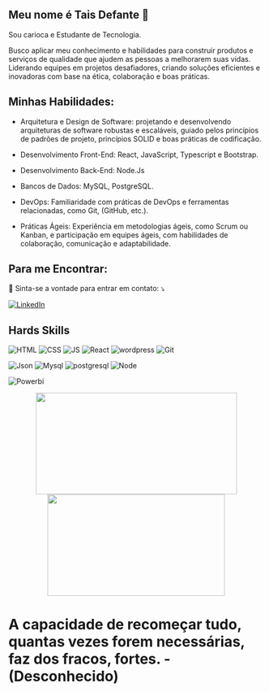 ## Meu nome é Tais Defante 👋

 Sou carioca e Estudante de Tecnologia.

Busco aplicar meu conhecimento e habilidades para construir produtos e serviços de qualidade que ajudem as pessoas a melhorarem suas vidas. Liderando equipes
em projetos desafiadores, criando soluções eficientes e inovadoras com base na ética,
colaboração e boas práticas.

## Minhas Habilidades:

- Arquitetura e Design de Software: projetando e desenvolvendo arquiteturas de software robustas e escaláveis, guiado pelos
princípios de padrões de projeto, princípios SOLID e boas práticas de codificação.

- Desenvolvimento Front-End: React, JavaScript, Typescript e
Bootstrap.

- Desenvolvimento Back-End: Node.Js
  
- Bancos de Dados: MySQL, PostgreSQL.
  
- DevOps: Familiaridade com práticas de DevOps e ferramentas relacionadas, como Git, (GitHub, etc.).

- Práticas Ágeis: Experiência em metodologias ágeis, como Scrum ou Kanban, e participação em equipes ágeis, com habilidades de
colaboração, comunicação e adaptabilidade.



## Para me Encontrar:
<p align="left">
  💌 Sinta-se a vontade para entrar em contato: ⤵️
</p>

[![LinkedIn](https://img.shields.io/badge/LinkedIn-0077B5?style=for-the-badge&logo=linkedin&logoColor=white)](https://www.linkedin.com/in/ta%C3%ADs-defante-54533165/)


## Hards Skills
![HTML](https://img.shields.io/badge/HTML5-E34F26?style=for-the-badge&logo=html5&logoColor=white)
![CSS](https://img.shields.io/badge/CSS3-1572B6?style=for-the-badge&logo=css3&logoColor=white)
![JS](https://img.shields.io/badge/JavaScript-323330?style=for-the-badge&logo=javascript&logoColor=F7DF1E)
![React](https://img.shields.io/badge/React-20232A?style=for-the-badge&logo=react&logoColor=61DAFB)
![wordpress](https://img.shields.io/badge/Wordpress-21759B?style=for-the-badge&logo=wordpress&logoColor=white)
![Git](https://img.shields.io/badge/Git-E34F26?style=for-the-badge&logo=git&logoColor=white)

![Json](https://img.shields.io/badge/json-5E5C5C?style=for-the-badge&logo=json&logoColor=white)
![Mysql](https://img.shields.io/badge/MySQL-005C84?style=for-the-badge&logo=mysql&logoColor=white)
![postgresql](https://img.shields.io/badge/PostgreSQL-316192?style=for-the-badge&logo=postgresql&logoColor=white)
![Node](https://img.shields.io/badge/Node%20js-339933?style=for-the-badge&logo=nodedotjs&logoColor=white)

![Powerbi](https://img.shields.io/badge/PowerBI-F2C811?style=for-the-badge&logo=Power%20BI&logoColor=white)




<div align="center">
<a href="https://github.com/anuraghazra/github-readme-stats">
  <img height=200 width=397 align="center" src="https://github-readme-stats.vercel.app/api?username=taisadefante&show_icons=true&card_width=50&theme=tokyonight" />
</a>
<a href="https://github.com/anuraghazra/convoychat">
  <img height=200 width=350 align="center" src="https://github-readme-stats.vercel.app/api/top-langs/?username=taisadefante&layout=compact&card_width=50&theme=tokyonight" />
</a>
</div>

# A capacidade de recomeçar tudo, quantas vezes forem necessárias, faz dos fracos, fortes. - (Desconhecido)
